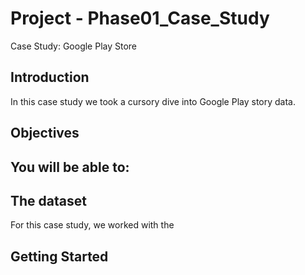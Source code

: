 # Project - Phase01_Case_Study
Case Study: Google Play Store 
## Introduction
In this case study we took a cursory dive into Google Play story data. 

## Objectives
You will be able to:
- 

## The dataset
For this case study, we worked with the 

## Getting Started 

